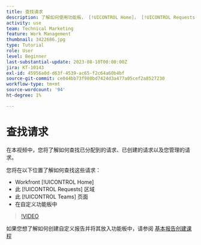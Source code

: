 ```yaml
---
title: 查找请求
description: 了解如何使用功能板， [!UICONTROL Home]， [!UICONTROL Requests] 区域，以及 [!UICONTROL Teams] 页面查找通过请求队列发出的传入请求。
activity: use
team: Technical Marketing
feature: Work Management
thumbnail: 3422686.jpg
type: Tutorial
role: User
level: Beginner
last-substantial-update: 2023-08-10T00:00:00Z
jira: KT-10143
exl-id: 45956a0d-d63f-4539-ac65-f2c64a60b4bf
source-git-commit: ce044bb73f980bd7424d3a477a05cef2a8527230
workflow-type: tm+mt
source-wordcount: '94'
ht-degree: 1%

---
```


# 查找请求

在本视频中，您将了解如何查找已分配到的请求、已创建的请求以及您管理的请求。

您将在以下位置了解如何查找这些请求：

* Workfront [!UICONTROL Home]
* 此 [!UICONTROL Requests] 区域
* 此 [!UICONTROL Teams] 页面
* 在自定义功能板中


>[!VIDEO](https://video.tv.adobe.com/v/3422686/?quality=12&learn=on)

如果您想了解如何创建自定义报告并将其放入功能板中，请参阅 [基本报告创建课程](https://experienceleague.adobe.com/docs/workfront-course-map/using/learning-programs/basic-report-creation-program.html)
